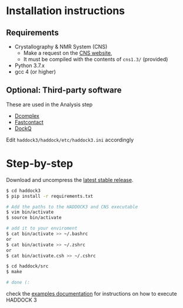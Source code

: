 # Installation instructions

## Requirements
 * Crystallography & NMR System (CNS)
    * Make a request on the [CNS website](http://cns-online.org/v1.3/), 
    * It must be compiled with the contents of `cns1.3/` (provided)
 * Python 3.7.x
 * gcc 4 (or higher)
 
## Optional: Third-party software
These are used in the Analysis step
 * [Dcomplex](http://compbio.iupui.edu/group/4/pages/downloads)
 * [Fastcontact](http://structure.pitt.edu/software/FastContact/)
 * [DockQ](https://github.com/bjornwallner/DockQ/)


 
Edit `haddock3/haddock/etc/haddock3.ini` accordingly

 # Step-by-step
 
 Download and uncompress the [latest stable release](https://github.com/haddocking/haddock3/releases).
 

 ```bash
$ cd haddock3
$ pip install -r requirements.txt

# Add the paths to the HADDOCK3 and CNS executable
$ vim bin/activate
$ source bin/activate

# add it to your enviroment
$ cat bin/activate >> ~/.bashrc
or
$ cat bin/activate >> ~/.zshrc
or
$ cat bin/activate.csh >> ~/.cshrc

$ cd haddock/src
$ make

# done (:
```

check the [examples documentation](examples/README.md) for instructions on how to execute HADDOCK 3 